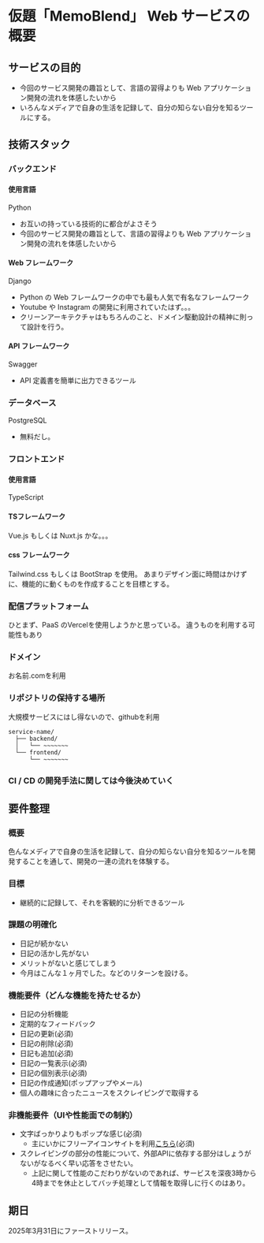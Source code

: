 # 仮題「MemoBlend」 Web サービスの概要

## サービスの目的
- 今回のサービス開発の趣旨として、言語の習得よりも Web アプリケーション開発の流れを体感したいから
- いろんなメディアで自身の生活を記録して、自分の知らない自分を知るツールにする。
## 技術スタック
### バックエンド
#### 使用言語
Python
- お互いの持っている技術的に都合がよさそう
- 今回のサービス開発の趣旨として、言語の習得よりも Web アプリケーション開発の流れを体感したいから
#### Web フレームワーク
Django
- Python の Web フレームワークの中でも最も人気で有名なフレームワーク
- Youtube や Instagram の開発に利用されていたはず。。。
- クリーンアーキテクチャはもちろんのこと、ドメイン駆動設計の精神に則って設計を行う。
#### API フレームワーク
Swagger
- API 定義書を簡単に出力できるツール
### データベース
PostgreSQL
- 無料だし。
### フロントエンド
#### 使用言語
TypeScript
#### TSフレームワーク
Vue.js もしくは Nuxt.js かな。。。
#### css フレームワーク
Tailwind.css もしくは BootStrap を使用。
あまりデザイン面に時間はかけずに、機能的に動くものを作成することを目標とする。
### 配信プラットフォーム
ひとまず、PaaS のVercelを使用しようかと思っている。
違うものを利用する可能性もあり
### ドメイン
お名前.comを利用
### リポジトリの保持する場所
大規模サービスにはし得ないので、githubを利用
```
service-name/
  ├── backend/
  │   └── ~~~~~~~
  └── frontend/
      └── ~~~~~~~
```
### CI / CD の開発手法に関しては今後決めていく

## 要件整理

### 概要
色んなメディアで自身の生活を記録して、自分の知らない自分を知るツールを開発することを通して、開発の一連の流れを体験する。

### 目標
- 継続的に記録して、それを客観的に分析できるツール

### 課題の明確化
- 日記が続かない
- 日記の活かし先がない
- メリットがないと感じてしまう
- 今月はこんな１ヶ月でした。などのリターンを設ける。

### 機能要件（どんな機能を持たせるか）
- 日記の分析機能
- 定期的なフィードバック
- 日記の更新(必須)
- 日記の削除(必須)
- 日記も追加(必須)
- 日記の一覧表示(必須)
- 日記の個別表示(必須)
- 日記の作成通知(ポップアップやメール)
- 個人の趣味に合ったニュースをスクレイピングで取得する

### 非機能要件（UIや性能面での制約）
- 文字ばっかりよりもポップな感じ(必須)
  - 主にいかにフリーアイコンサイトを利用[こちら](https://soco-st.com/)(必須)
- スクレイピングの部分の性能について、外部APIに依存する部分はしょうがないがなるべく早い応答をさせたい。
  - 上記に関して性能のこだわりがないのであれば、サービスを深夜3時から4時までを休止としてバッチ処理として情報を取得しに行くのはあり。

## 期日
2025年3月31日にファーストリリース。
